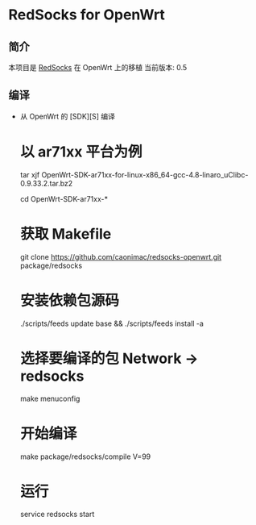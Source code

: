 RedSocks for OpenWrt
===

简介
---

本项目是 <a href="https://github.com/darkk/redsocks">RedSocks</a> 在 OpenWrt 上的移植
 当前版本: 0.5
  

编译
---

 - 从 OpenWrt 的 [SDK][S] 编译  

  
   # 以 ar71xx 平台为例
   tar xjf OpenWrt-SDK-ar71xx-for-linux-x86_64-gcc-4.8-linaro_uClibc-0.9.33.2.tar.bz2
   
   cd OpenWrt-SDK-ar71xx-*
   # 获取 Makefile
   git clone https://github.com/caonimac/redsocks-openwrt.git package/redsocks
   # 安装依赖包源码
   ./scripts/feeds update base && ./scripts/feeds install -a
   # 选择要编译的包 Network -> redsocks
   make menuconfig
   # 开始编译
   make package/redsocks/compile V=99
   # 运行
   service redsocks start
